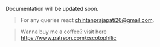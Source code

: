 Documentation will be updated soon.

> For any queries react chintanprajapati26@gmail.com.

> Wanna buy me a coffee? visit here https://www.patreon.com/xscotophilic
